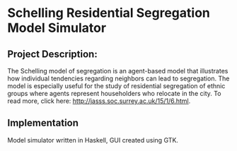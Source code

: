 # Schelling Residential Segregation Model Simulator

## Project Description: 
The Schelling model of segregation is an agent-based model that illustrates how individual tendencies regarding neighbors can lead to segregation. The model is especially useful for the study of residential segregation of ethnic groups where agents represent householders who relocate in the city. To read more, click here: http://jasss.soc.surrey.ac.uk/15/1/6.html.

## Implementation
Model simulator written in Haskell, GUI created using GTK.
